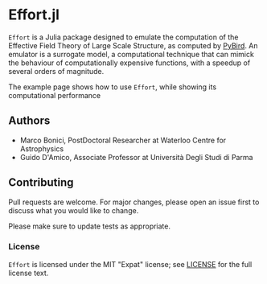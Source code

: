 # Effort.jl

`Effort` is a Julia package designed to emulate the computation of the Effective Field Theory of Large Scale Structure, as computed by [PyBird](https://github.com/pierrexyz/pybird). An emulator is a surrogate model, a computational technique that can mimick the behaviour of computationally expensive functions, with a speedup of several orders of magnitude.

The example page shows how to use `Effort`, while showing its computational performance

## Authors

- Marco Bonici, PostDoctoral Researcher at Waterloo Centre for Astrophysics
- Guido D'Amico, Associate Professor at Università Degli Studi di Parma

## Contributing

Pull requests are welcome. For major changes, please open an issue first to discuss what you would like to change.

Please make sure to update tests as appropriate.

### License

`Effort` is licensed under the MIT "Expat" license; see
[LICENSE](https://github.com/CosmologicalEmulators/Effort.jl/blob/main/LICENSE) for
the full license text.
